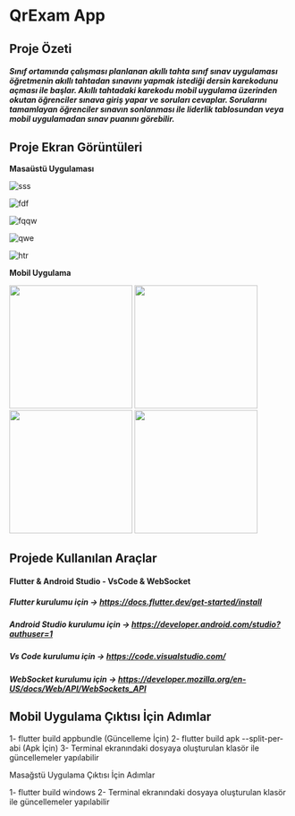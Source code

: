 # QrExam App


## **Proje Özeti**

##### Sınıf ortamında çalışması planlanan akıllı tahta sınıf sınav uygulaması öğretmenin akıllı tahtadan sınavını yapmak istediği dersin karekodunu açması ile başlar. Akıllı tahtadaki karekodu mobil uygulama üzerinden okutan öğrenciler sınava giriş yapar ve soruları cevaplar. Sorularını tamamlayan öğrenciler sınavın sonlanması ile liderlik tablosundan veya mobil uygulamadan sınav puanını görebilir.


## **Proje Ekran Görüntüleri**

**Masaüstü Uygulaması**

![sss](https://user-images.githubusercontent.com/47665779/193897983-d86e24e6-23db-4bc5-9145-cb9ae7c5a65f.png)


![fdf](https://user-images.githubusercontent.com/47665779/193898039-4cbedf24-cc60-48eb-a52d-c767bfe31acd.png)


![fqqw](https://user-images.githubusercontent.com/47665779/193898254-986ee73d-f1ce-4356-b6e0-03c0c55b43c6.png)


![qwe](https://user-images.githubusercontent.com/47665779/193898327-494c1bee-847b-421b-af35-bb27ea45ce31.png)


![htr](https://user-images.githubusercontent.com/47665779/193898342-184ebcd2-4d69-4a8c-9d42-16fb3322a16c.png)



**Mobil Uygulama**

<img src="https://user-images.githubusercontent.com/47665779/193898427-0aa4f1ce-8a22-41a7-bf80-2a98152e7e9e.jpeg" width="220"> <img src="https://user-images.githubusercontent.com/47665779/193898431-d2a1f421-b687-4dd0-8d71-67cba3abfa4c.jpeg" width="220"> <img src="https://user-images.githubusercontent.com/47665779/193898437-2806d3b1-6dfa-4be6-89f0-e92bedd00f45.jpeg" width="220"> <img src="https://user-images.githubusercontent.com/47665779/193898438-caf55600-1aea-4758-a4c7-2220a38ba4a1.jpeg" width="220">


## **Projede Kullanılan Araçlar**

#### Flutter & Android Studio - VsCode & WebSocket
##### Flutter kurulumu için -> https://docs.flutter.dev/get-started/install
##### Android Studio kurulumu için -> https://developer.android.com/studio?authuser=1
##### Vs Code kurulumu için -> https://code.visualstudio.com/
##### WebSocket kurulumu için -> https://developer.mozilla.org/en-US/docs/Web/API/WebSockets_API


## **Mobil Uygulama Çıktısı İçin Adımlar**

1- flutter build appbundle (Güncelleme İçin)
2- flutter build apk --split-per-abi (Apk İçin)
3- Terminal ekranındaki dosyaya oluşturulan klasör ile güncellemeler yapılabilir

Masağstü Uygulama Çıktısı İçin Adımlar

1- flutter build windows 
2- Terminal ekranındaki dosyaya oluşturulan klasör ile güncellemeler yapılabilir

